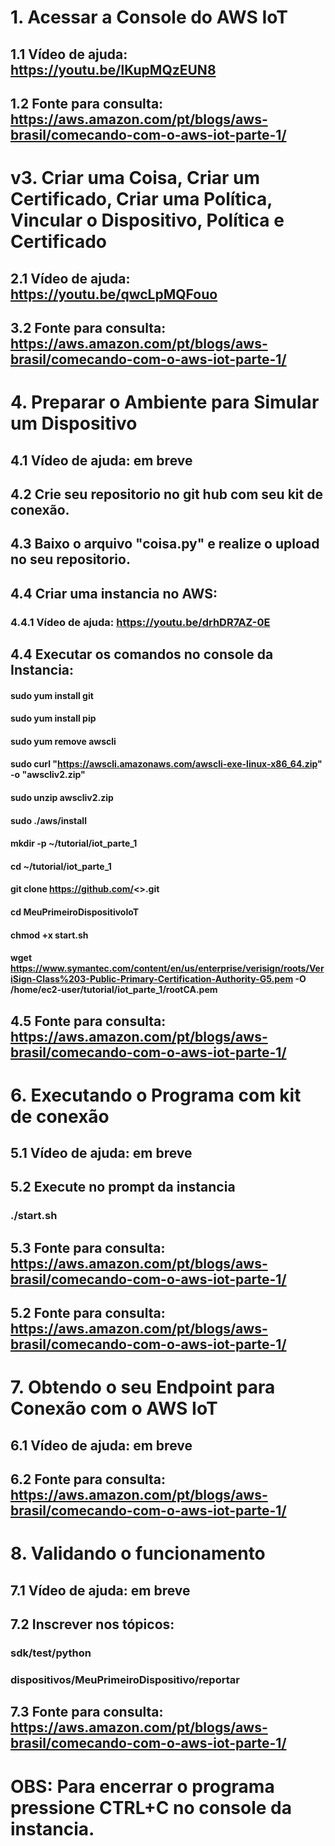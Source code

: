 # 1. Acessar a Console do AWS IoT
   ## 1.1 Vídeo de ajuda: https://youtu.be/lKupMQzEUN8
   ## 1.2 Fonte para consulta: https://aws.amazon.com/pt/blogs/aws-brasil/comecando-com-o-aws-iot-parte-1/

# v3. Criar uma Coisa,  Criar um Certificado, Criar uma Política, Vincular o Dispositivo, Política e Certificado
   ## 2.1 Vídeo de ajuda: https://youtu.be/qwcLpMQFouo
   ## 3.2 Fonte para consulta: https://aws.amazon.com/pt/blogs/aws-brasil/comecando-com-o-aws-iot-parte-1/

# 4. Preparar o Ambiente para Simular um Dispositivo
   ## 4.1 Vídeo de ajuda: em breve
   ## 4.2 Crie seu repositorio no git hub com seu kit de conexão.
   ## 4.3 Baixo o arquivo "coisa.py" e realize o upload no seu repositorio.
   ## 4.4 Criar uma instancia no AWS:
   ### 4.4.1 Vídeo de ajuda: https://youtu.be/drhDR7AZ-0E
   ## 4.4 Executar os comandos no console da Instancia:
   #### sudo yum install git
   ####  sudo yum install pip
   ####   sudo yum remove awscli
   ####  sudo curl "https://awscli.amazonaws.com/awscli-exe-linux-x86_64.zip" -o "awscliv2.zip"
   ####  sudo unzip awscliv2.zip
   ####  sudo ./aws/install
   ####  mkdir -p ~/tutorial/iot_parte_1
   ####   cd ~/tutorial/iot_parte_1
   ####   git clone https://github.com/<<seurepositoriogithub>>.git 
   ####   cd MeuPrimeiroDispositivoIoT
   ####   chmod +x start.sh
   ####   wget https://www.symantec.com/content/en/us/enterprise/verisign/roots/VeriSign-Class%203-Public-Primary-Certification-Authority-G5.pem -O /home/ec2-user/tutorial/iot_parte_1/rootCA.pem
   ## 4.5 Fonte para consulta: https://aws.amazon.com/pt/blogs/aws-brasil/comecando-com-o-aws-iot-parte-1/

# 6. Executando o Programa com kit de conexão
   ## 5.1 Vídeo de ajuda: em breve
   ## 5.2 Execute no prompt da instancia
   ### ./start.sh
   ## 5.3 Fonte para consulta: https://aws.amazon.com/pt/blogs/aws-brasil/comecando-com-o-aws-iot-parte-1/
   ## 5.2 Fonte para consulta: https://aws.amazon.com/pt/blogs/aws-brasil/comecando-com-o-aws-iot-parte-1/

# 7. Obtendo o seu Endpoint para Conexão com o AWS IoT
  ## 6.1 Vídeo de ajuda: em breve
  ## 6.2 Fonte para consulta: https://aws.amazon.com/pt/blogs/aws-brasil/comecando-com-o-aws-iot-parte-1/

# 8. Validando o funcionamento
  ## 7.1 Vídeo de ajuda: em breve
  ## 7.2 Inscrever nos tópicos:
  ###  sdk/test/python
  ###  dispositivos/MeuPrimeiroDispositivo/reportar
  ## 7.3 Fonte para consulta: https://aws.amazon.com/pt/blogs/aws-brasil/comecando-com-o-aws-iot-parte-1/
   
# OBS: Para encerrar o programa pressione CTRL+C no console da instancia.
